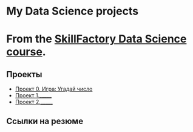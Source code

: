 # My Data Science projects
# From the [SkillFactory Data Science course](https://skillfactory.ru/data-scientist).

## Проекты
* [Проект 0. Игра: Угадай число](https://github.com/JoWiry/Guess-number/blob/main/game_v2.py)
* [Проект 1._____](___)
* [Проект 2._____](___)
## Ссылки на резюме